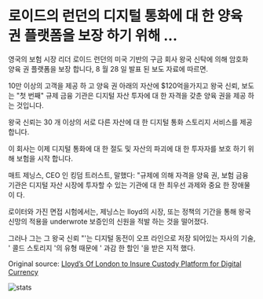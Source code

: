 # 로이드의 런던의 디지털 통화에 대 한 양육 권 플랫폼을 보장 하기 위해 ...

영국의 보험 시장 리더 로이드 런던의 미국 기반의 구금 회사 왕국 신탁에 의해 암호화 양육 권 플랫폼을 보장 합니다, 8 월 28 일 발표 된 보도 자료에 따르면.

10만 이상의 고객을 제공 하 고 양육 권 아래의 자산에 $120억을가지고 왕국 신뢰, 보도는 "첫 번째" 규제 금융 기관은 디지털 자산 투자에 대 한 자격을 갖춘 양육 권을 제공 하는 것입니다.

왕국 신뢰는 30 개 이상의 서로 다른 자산에 대 한 디지털 통화 스토리지 서비스를 제공 합니다.

이 회사는 이제 디지털 통화에 대 한 절도 및 자산의 파괴에 대 한 투자자를 보호 하기 위해 보험을 시작 합니다.

매트 제닝스, CEO 인 킹덤 트러스트, 말했다: "규제에 의해 자격을 양육 권, 보험 금융 기관은 디지털 자산 시장에 투자할 수 있는 기관에 대 한 최우선 과제와 중요 한 장애물이 다.

로이터와 가진 면접 시험에서는, 제닝스는 lloyd의 시장, 또는 정책의 기간을 통해 왕국 신망의 적용을 underwrote 보증인의 신원을 적발 하는 것을 떨어졌다.

그러나 그는 그 왕국 신뢰 "'는 디지털 동전이 오프 라인으로 저장 되어있는 자사의 기술, ' 콜드 스토리지 '의 유형 때문에 ' 과감 한 할인 '을 받은 지적 했다.

Original source: [Lloyd’s Of London to Insure Custody Platform for Digital Currency](https://cointelegraph.com/news/lloyds-of-london-to-insure-custody-platform-for-digital-currency)

![stats](https://c.statcounter.com/11760860/0/a89fa40b/1/ "stats")